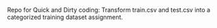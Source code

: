 Repo for Quick and Dirty coding: Transform train.csv and test.csv into a categorized training dataset assignment. 
